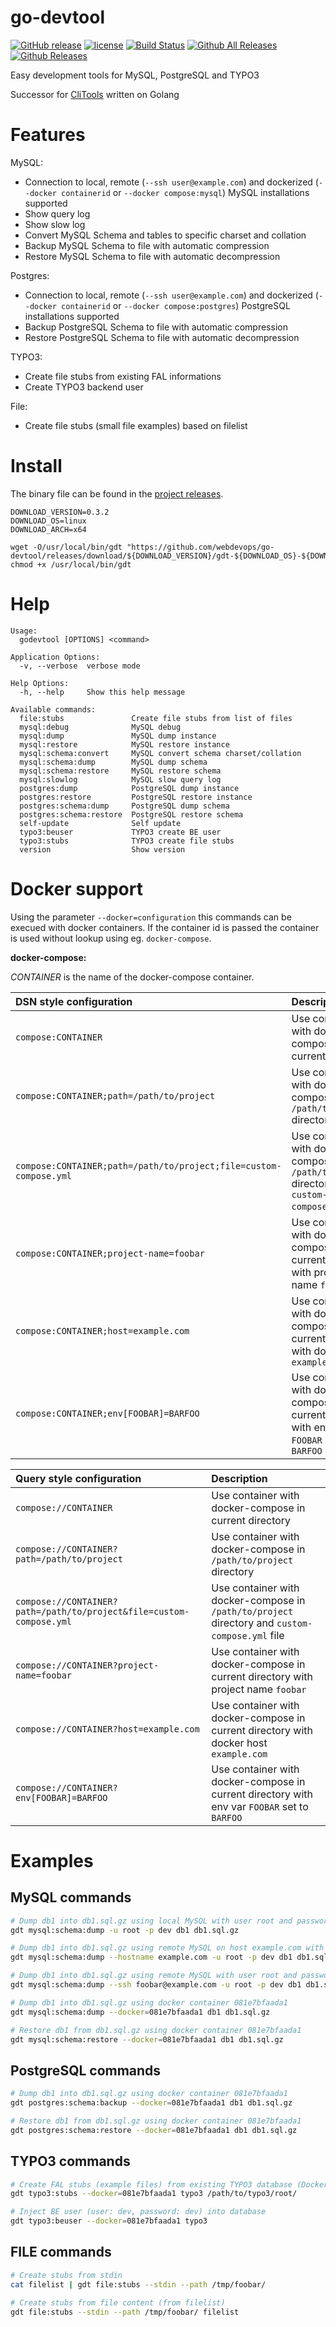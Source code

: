 # go-devtool

[![GitHub release](https://img.shields.io/github/release/webdevops/go-devtool.svg)](https://github.com/webdevops/go-devtool/releases)
[![license](https://img.shields.io/github/license/webdevops/go-devtool.svg)](https://github.com/webdevops/go-devtool/blob/master/LICENSE)
[![Build Status](https://travis-ci.org/webdevops/go-devtool.svg?branch=master)](https://travis-ci.org/webdevops/go-devtool)
[![Github All Releases](https://img.shields.io/github/downloads/webdevops/go-devtool/total.svg)]()
[![Github Releases](https://img.shields.io/github/downloads/webdevops/go-devtool/latest/total.svg)]()

Easy development tools for MySQL, PostgreSQL and TYPO3

Successor for [CliTools](https://github.com/webdevops/clitools) written on Golang

Features
========

MySQL:
- Connection to local, remote (`--ssh user@example.com`) and dockerized (`--docker containerid` or `--docker compose:mysql`) MySQL installations supported
- Show query log
- Show slow log
- Convert MySQL Schema and tables to specific charset and collation
- Backup MySQL Schema to file with automatic compression
- Restore MySQL Schema to file with automatic decompression

Postgres:
- Connection to local, remote (`--ssh user@example.com`) and dockerized (`--docker containerid` or `--docker compose:postgres`) PostgreSQL installations supported
- Backup PostgreSQL Schema to file with automatic compression
- Restore PostgreSQL Schema to file with automatic decompression

TYPO3:
- Create file stubs from existing FAL informations
- Create TYPO3 backend user

File:
- Create file stubs (small file examples) based on filelist

Install
=======

The binary file can be found in the [project releases](https://github.com/webdevops/go-devtool/releases).

```
DOWNLOAD_VERSION=0.3.2
DOWNLOAD_OS=linux
DOWNLOAD_ARCH=x64

wget -O/usr/local/bin/gdt "https://github.com/webdevops/go-devtool/releases/download/${DOWNLOAD_VERSION}/gdt-${DOWNLOAD_OS}-${DOWNLOAD_ARCH}"
chmod +x /usr/local/bin/gdt
```

Help
====

```
Usage:
  godevtool [OPTIONS] <command>

Application Options:
  -v, --verbose  verbose mode

Help Options:
  -h, --help     Show this help message

Available commands:
  file:stubs               Create file stubs from list of files
  mysql:debug              MySQL debug
  mysql:dump               MySQL dump instance
  mysql:restore            MySQL restore instance
  mysql:schema:convert     MySQL convert schema charset/collation
  mysql:schema:dump        MySQL dump schema
  mysql:schema:restore     MySQL restore schema
  mysql:slowlog            MySQL slow query log
  postgres:dump            PostgreSQL dump instance
  postgres:restore         PostgreSQL restore instance
  postgres:schema:dump     PostgreSQL dump schema
  postgres:schema:restore  PostgreSQL restore schema
  self-update              Self update
  typo3:beuser             TYPO3 create BE user
  typo3:stubs              TYPO3 create file stubs
  version                  Show version

```

Docker support
==============

Using the parameter ``--docker=configuration`` this commands can be
execued with docker containers. If the container id is passed the
container is used without lookup using eg. `docker-compose`.

**docker-compose:**

*CONTAINER* is the name of the docker-compose container.

| DSN style configuration                                             | Description                                                                                     |
|:--------------------------------------------------------------------|:------------------------------------------------------------------------------------------------|
| ``compose:CONTAINER``                                               | Use container with docker-compose in current directory                                          |
| ``compose:CONTAINER;path=/path/to/project``                         | Use container with docker-compose in `/path/to/project` directory                               |
| ``compose:CONTAINER;path=/path/to/project;file=custom-compose.yml`` | Use container with docker-compose in `/path/to/project` directory and `custom-compose.yml` file |
| ``compose:CONTAINER;project-name=foobar``                           | Use container with docker-compose in current directory with project name `foobar`               |
| ``compose:CONTAINER;host=example.com``                              | Use container with docker-compose in current directory with docker host `example.com`           |
| ``compose:CONTAINER;env[FOOBAR]=BARFOO``                            | Use container with docker-compose in current directory with env var `FOOBAR` set to `BARFOO`    |

| Query style configuration                                             | Description                                                                                     |
|:----------------------------------------------------------------------|:------------------------------------------------------------------------------------------------|
| ``compose://CONTAINER``                                               | Use container with docker-compose in current directory                                          |
| ``compose://CONTAINER?path=/path/to/project``                         | Use container with docker-compose in `/path/to/project` directory                               |
| ``compose://CONTAINER?path=/path/to/project&file=custom-compose.yml`` | Use container with docker-compose in `/path/to/project` directory and `custom-compose.yml` file |
| ``compose://CONTAINER?project-name=foobar``                           | Use container with docker-compose in current directory with project name `foobar`               |
| ``compose://CONTAINER?host=example.com``                              | Use container with docker-compose in current directory with docker host `example.com`           |
| ``compose://CONTAINER?env[FOOBAR]=BARFOO``                            | Use container with docker-compose in current directory with env var `FOOBAR` set to `BARFOO`    |

Examples
========

MySQL commands
--------------

```bash
# Dump db1 into db1.sql.gz using local MySQL with user root and password dev
gdt mysql:schema:dump -u root -p dev db1 db1.sql.gz

# Dump db1 into db1.sql.gz using remote MySQL on host example.com with user root and password dev
gdt mysql:schema:dump --hostname example.com -u root -p dev db1 db1.sql.gz

# Dump db1 into db1.sql.gz using remote MySQL with user root and password dev on host example.com using SSH with user foobar 
gdt mysql:schema:dump --ssh foobar@example.com -u root -p dev db1 db1.sql.gz

# Dump db1 into db1.sql.gz using docker container 081e7bfaada1
gdt mysql:schema:dump --docker=081e7bfaada1 db1 db1.sql.gz

# Restore db1 from db1.sql.gz using docker container 081e7bfaada1
gdt mysql:schema:restore --docker=081e7bfaada1 db1 db1.sql.gz

```

PostgreSQL commands
-------------------

```bash
# Dump db1 into db1.sql.gz using docker container 081e7bfaada1
gdt postgres:schema:backup --docker=081e7bfaada1 db1 db1.sql.gz

# Restore db1 from db1.sql.gz using docker container 081e7bfaada1
gdt postgres:schema:restore --docker=081e7bfaada1 db1 db1.sql.gz

```

TYPO3 commands
--------------

```bash
# Create FAL stubs (example files) from existing TYPO3 database (Docker container is the MySQL container)
gdt typo3:stubs --docker=081e7bfaada1 typo3 /path/to/typo3/root/

# Inject BE user (user: dev, password: dev) into database
gdt typo3:beuser --docker=081e7bfaada1 typo3 

```


FILE commands
-------------

```bash
# Create stubs from stdin
cat filelist | gdt file:stubs --stdin --path /tmp/foobar/

# Create stubs from file content (from filelist)
gdt file:stubs --stdin --path /tmp/foobar/ filelist

```
